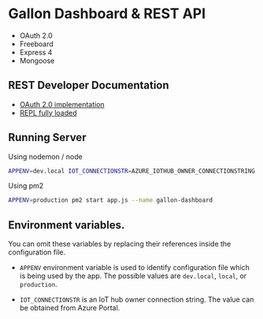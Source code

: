 
# Gallon Dashboard & REST API

* OAuth 2.0
* Freeboard
* Express 4
* Mongoose

## REST Developer Documentation

* [OAuth 2.0 implementation](docs/oauth2.md)
* [REPL fully loaded](docs/repl.md)

## Running Server

Using nodemon / node
```sh
APPENV=dev.local IOT_CONNECTIONSTR=AZURE_IOTHUB_OWNER_CONNECTIONSTRING nodemon app.js
```

Using pm2
```sh
APPENV=production pm2 start app.js --name gallon-dashboard
```

## Environment variables.

You can omit these variables by replacing their references inside the configuration file.

* `APPENV` environment variable is used to identify configuration file which is being used by the app. The possible values are `dev.local`, `local`, or `production`.

* `IOT_CONNECTIONSTR` is an IoT hub owner connection string. The value can be obtained from Azure Portal.

